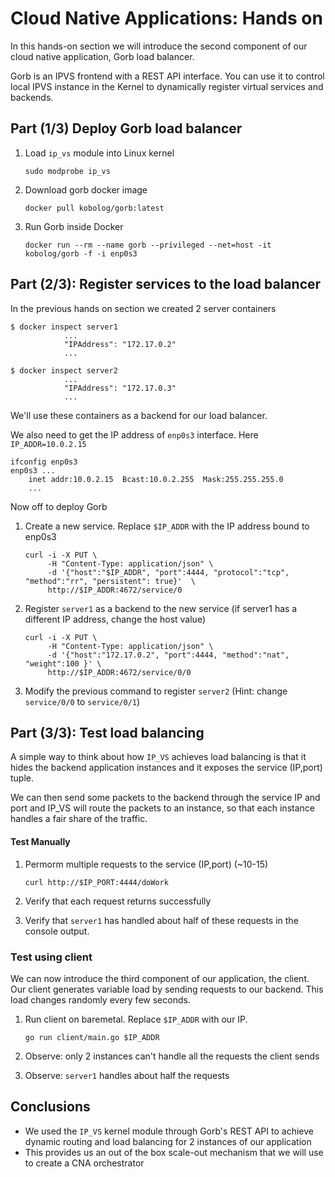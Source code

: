 # Cloud Native Applications: Hands on

In this hands-on section we will introduce the second component of our cloud 
native application, Gorb load balancer.

Gorb is an IPVS frontend with a REST API interface. You can use it to control 
local IPVS instance in the Kernel to dynamically register virtual services and 
backends.

## Part (1/3) Deploy Gorb load balancer


1. Load `ip_vs` module into Linux kernel  

   ```
   sudo modprobe ip_vs
   ```
2. Download gorb docker image  

   ```
   docker pull kobolog/gorb:latest
   ```
3. Run Gorb inside Docker  

   ```
   docker run --rm --name gorb --privileged --net=host -it kobolog/gorb -f -i enp0s3
   ```

## Part (2/3): Register services to the load balancer

In the previous hands on section we created 2 server containers

```
$ docker inspect server1
            ...
            "IPAddress": "172.17.0.2"
            ...

$ docker inspect server2
            ...
            "IPAddress": "172.17.0.3"
            ...
```

We'll use these containers as a backend for our load balancer.

We also need to get the IP address of `enp0s3` interface. 
Here `IP_ADDR=10.0.2.15`  
```
ifconfig enp0s3
enp0s3 ...
    inet addr:10.0.2.15  Bcast:10.0.2.255  Mask:255.255.255.0
    ...
```

Now off to deploy Gorb

1. Create a new service. Replace `$IP_ADDR` with the IP address bound to enp0s3  

   ```
   curl -i -X PUT \
        -H "Content-Type: application/json" \
        -d '{"host":"$IP_ADDR", "port":4444, "protocol":"tcp", "method":"rr", "persistent": true}'  \
        http://$IP_ADDR:4672/service/0 
   ```
2. Register `server1` as a backend to the new service (if server1 has a different IP address, change the host value)  

   ```
   curl -i -X PUT \
        -H "Content-Type: application/json" \
        -d '{"host":"172.17.0.2", "port":4444, "method":"nat", "weight":100 }' \
        http://$IP_ADDR:4672/service/0/0
   ```
3. Modify the previous command to register `server2` 
   (Hint: change `service/0/0` to `service/0/1`)


## Part (3/3): Test load balancing

A simple way to think about how `IP_VS` achieves load balancing is that it hides
the backend application instances and it exposes the service (IP,port) tuple.

We can then send some packets to the backend through the service IP and port 
and IP_VS will route the packets to an instance, so that each instance handles 
a fair share of the traffic.

#### Test Manually
1. Permorm multiple requests to the service (IP,port) (~10-15)  

   ```
   curl http://$IP_PORT:4444/doWork
   ```
2. Verify that each request returns successfully
3. Verify that `server1` has handled about half of these requests in the console 
   output.

### Test using client

We can now introduce the third component of our application, the client. Our 
client generates variable load by sending requests to our backend. This load 
changes randomly every few seconds.

1. Run client on baremetal. Replace `$IP_ADDR` with our IP.  

   ```
   go run client/main.go $IP_ADDR
   ```
2. Observe: only 2 instances can't handle all the requests the client sends
3. Observe: `server1` handles about half the requests


## Conclusions
- We used the `IP_VS` kernel module through Gorb's REST API to achieve dynamic 
  routing and load balancing for 2 instances of our application
- This provides us an out of the box scale-out mechanism that we will use to 
  create a CNA orchestrator
